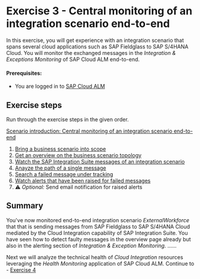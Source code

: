 # Exercise 3 - Central monitoring of an integration scenario end-to-end

In this exercise, you will get experience with an integration scenario that spans several cloud applications such as SAP Fieldglass to SAP S/4HANA Cloud. You will monitor the exchanged messages in the *Integration & Exceptions Monitoring* of SAP Cloud ALM end-to-end.

#### Prerequisites:
- You are logged in to [SAP Cloud ALM](https://teched22-cloudalm-003.eu10.alm.cloud.sap/launchpad#Shell-home)

## Exercise steps

Run through the exercise steps in the given order.

[Scenario introduction: Central monitoring of an integration scenario end-to-end](/exercises/ex3/ex30/)

1. [Bring a business scenario into scope](/exercises/ex3/ex31)
2. [Get an overview on the business scenario topology](/exercises/ex3/ex32)
3. [Watch the SAP Integration Suite messages of an integration scenario](/exercises/ex3/ex33/)
4. [Anayze the path of a single message](/exercises/ex3/ex34)
5. [Search a failed message under tracking](/exercises/ex3/ex35)
6. [Watch alerts that have been raised for failed messages](/exercises/ex3/ex36)
7. :warning: *Optional:* Send email notification for raised alerts

## Summary

You've now monitored end-to-end integration scenario *ExternalWorkforce* that that is sending messages from SAP Fieldglass to SAP S/4HANA Cloud mediated by the Cloud Integration capability of SAP Integration Suite. You have seen how to detect faulty messages in the overview page already but also in the alerting section of *Integration & Exception Monitoring*. ......

Next we will analyze the technical health of *Cloud Integration* resources leveraging the *Health Monitoring* application of SAP Cloud ALM. Continue to - [Exercise 4](/exercises/ex4/readme.md)
